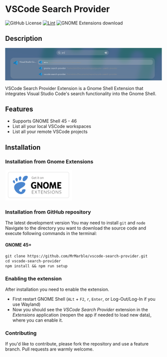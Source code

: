 # VSCode Search Provider

![GitHub License](https://img.shields.io/github/license/mrmarble/vscode-search-provider)
[![Lint](https://github.com/MrMarble/vscode-search-provider/actions/workflows/eslint.yml/badge.svg)](https://github.com/MrMarble/vscode-search-provider/actions/workflows/eslint.yml)
![GNOME Extensions download](https://img.shields.io/badge/dynamic/xml?url=https%3A%2F%2Fextensions.gnome.org%2Fextension%2F6976%2Fvscode-search-provider%2F&query=%2Fhtml%2Fbody%2Fdiv%5B2%5D%2Fdiv%2Fdiv%5B2%5D%2Fdiv%5B1%5D%2Fspan%5B3%5D&logo=gnome&label=GNOME%20extensions&cacheSeconds=86400)

## Description

![screenshot.png](screenshot.png)

VSCode Search Provider Extension is a Gnome Shell Extension that integrates Visual Studio Code's search functionality into the Gnome Shell.

## Features

- Supports GNOME Shell 45 - 46
- List all your local VSCode workspaces
- List all your remote VSCode projects

## Installation

### Installation from Gnome Extensions

[<img alt="" height="100" src="https://raw.githubusercontent.com/andyholmes/gnome-shell-extensions-badge/master/get-it-on-ego.svg?sanitize=true">](https://extensions.gnome.org/extension/6976/)

### Installation from GitHub repository

The latest development version
You may need to install `git` and `node`
Navigate to the directory you want to download the source code and execute following commands in the terminal:

#### GNOME 45+

    git clone https://github.com/MrMarble/vscode-search-provider.git
    cd vscode-search-provider
    npm install && npm run setup

### Enabling the extension

After installation you need to enable the extension.

- First restart GNOME Shell (`ALt` + `F2`, `r`, `Enter`, or Log-Out/Log-In if you use Wayland)
- Now you should see the _VSCode Search Provider_ extension in the _Extensions_ application (reopen the app if needed to load new data), where you can enable it.

### Contributing

If you'd like to contribute, please fork the repository and use a feature branch. Pull requests are warmly welcome.
